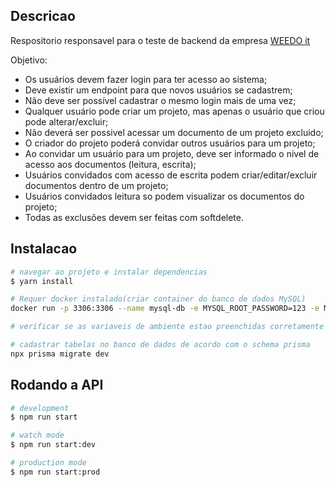 ## Descricao

Respositorio responsavel para o teste de backend da empresa [WEEDO it](http://weedo.it/)

Objetivo:

- Os usuários devem fazer login para ter acesso ao sistema;
- Deve existir um endpoint para que novos usuários se cadastrem;
- Não deve ser possível cadastrar o mesmo login mais de uma vez;
- Qualquer usuário pode criar um projeto, mas apenas o usuário que criou pode alterar/excluir;
- Não deverá ser possivel acessar um documento de um projeto excluido;
- O criador do projeto poderá convidar outros usuários para um projeto;
- Ao convidar um usuário para um projeto, deve ser informado o nivel de acesso aos documentos (leitura, escrita);
- Usuários convidados com acesso de escrita podem criar/editar/excluir  documentos dentro de um projeto;
- Usuários convidados leitura so podem visualizar os documentos do projeto;
- Todas as exclusões devem ser feitas com softdelete.

## Instalacao

```bash
# navegar ao projeto e instalar dependencias
$ yarn install

# Requer docker instalado(criar container do banco de dados MySQL)
docker run -p 3306:3306 --name mysql-db -e MYSQL_ROOT_PASSWORD=123 -e MYSQL_DATABASE=test_backend -d mysql:8.0

# verificar se as variaveis de ambiente estao preenchidas corretamente

# cadastrar tabelas no banco de dados de acordo com o schema prisma
npx prisma migrate dev
```

## Rodando a API

```bash
# development
$ npm run start

# watch mode
$ npm run start:dev

# production mode
$ npm run start:prod
```
